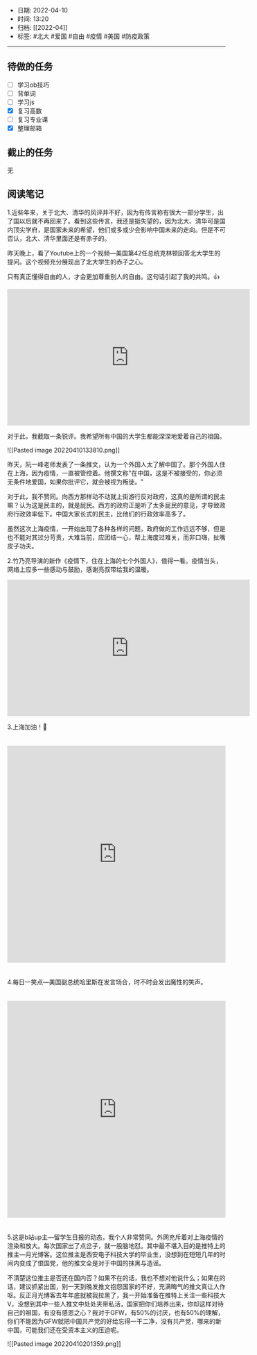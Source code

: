 - 日期: 2022-04-10
- 时间: 13:20
- 归档: [[2022-04]]
- 标签: #北大 #爱国 #自由 #疫情 #美国 #防疫政策 
---

## 待做的任务

- [ ] 学习ob技巧
- [ ] 背单词
- [ ] 学习js
- [x] 复习高数
- [ ] 复习专业课
- [x] 整理邮箱

## 截止的任务

无

## 阅读笔记

1.近些年来，关于北大、清华的风评并不好，因为有传言称有很大一部分学生，出了国以后就不再回来了。看到这些传言，我还是挺失望的，因为北大、清华可是国内顶尖学府，是国家未来的希望，他们或多或少会影响中国未来的走向。但是不可否认，北大、清华里面还是有赤子的。

昨天晚上，看了Youtube上的一个视频—美国第42任总统克林顿回答北大学生的提问。这个视频充分展现出了北大学生的赤子之心。

只有真正懂得自由的人，才会更加尊重别人的自由。这句话引起了我的共鸣。👍

<iframe width="560" height="315" src="https://www.youtube-nocookie.com/embed/n3vDJ5GZB_Y" title="YouTube video player" frameborder="0" allow="accelerometer; autoplay; clipboard-write; encrypted-media; gyroscope; picture-in-picture" allowfullscreen></iframe>

对于此，我截取一条锐评。我希望所有中国的大学生都能深深地爱着自己的祖国。

![[Pasted image 20220410133810.png]]

昨天，阮一峰老师发表了一条推文，认为一个外国人太了解中国了。那个外国人住在上海，因为疫情，一直被管控着。他撰文称"在中国，这是不被接受的，你必须无条件地爱国，如果你批评它，就会被视为叛徒。"

对于此，我不赞同。向西方那样动不动就上街游行反对政府，这真的是所谓的民主嘛？认为这是民主的，就是屁民。西方的政府正是听了太多屁民的意见，才导致政府行政效率低下。中国大家长式的民主，比他们的行政效率高多了。

虽然这次上海疫情，一开始出现了各种各样的问题，政府做的工作远远不够，但是也不能对其过分苛责，大难当前，应团结一心，帮上海度过难关，而非口嗨，扯嘴皮子功夫。

2.竹乃亮导演的新作《疫情下，住在上海的七个外国人》，值得一看。疫情当头，网络上应多一些感动与鼓励，感谢亮叔带给我的温暖。

<iframe width="560" height="315" src="https://www.youtube-nocookie.com/embed/Sg2Q8DFJAlg" title="YouTube video player" frameborder="0" allow="accelerometer; autoplay; clipboard-write; encrypted-media; gyroscope; picture-in-picture" allowfullscreen></iframe>

3.上海加油！👊
<iframe src="https://player.bilibili.com/player.html?aid=255574004&bvid=BV1aY411E713&cid=572163485&page=1"  scrolling="no" border="0" frameborder="no" framespacing="0" allowfullscreen="true" style="width: 100%; height: 500px; max-width: 100%；align:center; padding:20px 0;"> </iframe>

4.每日一笑点—美国副总统哈里斯在发言场合，时不时会发出魔性的笑声。

<iframe src="https://player.bilibili.com/player.html?aid=298078935&bvid=BV1yF411u7nj&cid=571426222&page=1"  scrolling="no" border="0" frameborder="no" framespacing="0" allowfullscreen="true" style="width: 100%; height: 500px; max-width: 100%；align:center; padding:20px 0;"> </iframe>

5.这是b站up主—留学生日报的动态，我个人非常赞同。外网充斥着对上海疫情的渲染和放大。每次国家出了点岔子，就一股脑地怼。其中最不堪入目的是推特上的推主—月光博客。这位推主是西安电子科技大学的毕业生，没想到在短短几年的时间内变成了恨国党，他的推文全是对于中国的抹黑与造谣。

不清楚这位推主是否还在国内否？如果不在的话，我也不想对他说什么；如果在的话，建议抓紧出国，别一天到晚发推文抱怨国家的不好，充满晦气的推文真让人作呕。反正月光博客去年年底就被我拉黑了，我一开始准备在推特上关注一些科技大V，没想到其中一些人推文中处处夹带私活，国家把你们培养出来，你却这样对待自己的祖国，有没有感恩之心？我对于GFW，有50%的讨厌，也有50%的理解，你们不能因为GFW就把中国共产党的好给忘得一干二净，没有共产党，哪来的新中国，可能我们还在受资本主义的压迫呢。

![[Pasted image 20220410201359.png]]